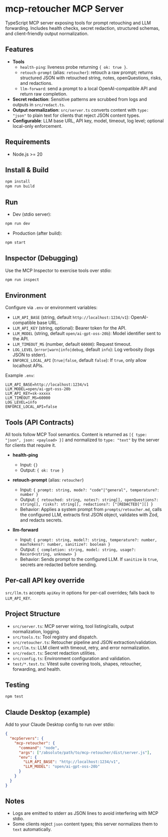 # mcp-retoucher MCP Server

TypeScript MCP server exposing tools for prompt retouching and LLM forwarding. Includes health checks, secret redaction, structured schemas, and client-friendly output normalization.

## Features

- __Tools__
  - `health-ping`: liveness probe returning `{ ok: true }`.
  - `retouch-prompt` (alias: `retoucher`): retouch a raw prompt; returns structured JSON with retouched string, notes, openQuestions, risks, and redactions.
  - `llm-forward`: send a prompt to a local OpenAI-compatible API and return raw completion.
- __Secret redaction__: Sensitive patterns are scrubbed from logs and outputs in `src/redact.ts`.
- __Output normalization__: `src/server.ts` converts content with `type: "json"` to plain text for clients that reject JSON content types.
- __Configurable__: LLM base URL, API key, model, timeout, log level; optional local-only enforcement.

## Requirements

- Node.js >= 20

## Install & Build

```bash
npm install
npm run build
```

## Run

- Dev (stdio server):

```bash
npm run dev
```

- Production (after build):

```bash
npm start
```

## Inspector (Debugging)

Use the MCP Inspector to exercise tools over stdio:

```bash
npm run inspect
```

## Environment

Configure via `.env` or environment variables:

- `LLM_API_BASE` (string, default `http://localhost:1234/v1`): OpenAI-compatible base URL.
- `LLM_API_KEY` (string, optional): Bearer token for the API.
- `LLM_MODEL` (string, default `open/ai-gpt-oss-20b`): Model identifier sent to the API.
- `LLM_TIMEOUT_MS` (number, default `60000`): Request timeout.
- `LOG_LEVEL` (`error|warn|info|debug`, default `info`): Log verbosity (logs JSON to stderr).
- `ENFORCE_LOCAL_API` (`true|false`, default `false`): If `true`, only allow localhost APIs.

Example `.env`:

```env
LLM_API_BASE=http://localhost:1234/v1
LLM_MODEL=open/ai-gpt-oss-20b
LLM_API_KEY=sk-xxxxx
LLM_TIMEOUT_MS=60000
LOG_LEVEL=info
ENFORCE_LOCAL_API=false
```

## Tools (API Contracts)

All tools follow MCP Tool semantics. Content is returned as `[{ type: "json", json: <payload> }]` and normalized to `type: "text"` by the server for clients that require it.

- __health-ping__
  - Input: `{}`
  - Output: `{ ok: true }`

- __retouch-prompt__ (alias: `retoucher`)
  - Input: `{ prompt: string, mode?: "code"|"general", temperature?: number }`
  - Output: `{ retouched: string, notes?: string[], openQuestions?: string[], risks?: string[], redactions?: ["[REDACTED]"][] }`
  - Behavior: Applies a system prompt from `prompts/retoucher.md`, calls the configured LLM, extracts first JSON object, validates with Zod, and redacts secrets.

- __llm-forward__
  - Input: `{ prompt: string, model?: string, temperature?: number, maxTokens?: number, sanitize?: boolean }`
  - Output: `{ completion: string, model: string, usage?: Record<string, unknown> }`
  - Behavior: Sends prompt to the configured LLM. If `sanitize` is `true`, secrets are redacted before sending.

## Per-call API key override

`src/llm.ts` accepts `apiKey` in options for per-call overrides; falls back to `LLM_API_KEY`.

## Project Structure

- `src/server.ts`: MCP server wiring, tool listing/calls, output normalization, logging.
- `src/tools.ts`: Tool registry and dispatch.
- `src/retoucher.ts`: Retoucher pipeline and JSON extraction/validation.
- `src/llm.ts`: LLM client with timeout, retry, and error normalization.
- `src/redact.ts`: Secret redaction utilities.
- `src/config.ts`: Environment configuration and validation.
- `test/*.test.ts`: Vitest suite covering tools, shapes, retoucher, forwarding, and health.

## Testing

```bash
npm test
```

## Claude Desktop (example)

Add to your Claude Desktop config to run over stdio:

```json
{
  "mcpServers": {
    "mcp-retoucher": {
      "command": "node",
      "args": ["/absolute/path/to/mcp-retoucher/dist/server.js"],
      "env": {
        "LLM_API_BASE": "http://localhost:1234/v1",
        "LLM_MODEL": "open/ai-gpt-oss-20b"
      }
    }
  }
}
```

## Notes

- Logs are emitted to stderr as JSON lines to avoid interfering with MCP stdio.
- Some clients reject `json` content types; this server normalizes them to `text` automatically.
